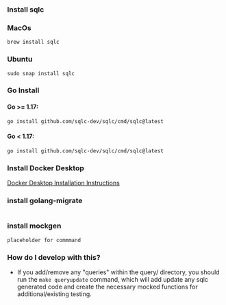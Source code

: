 ### Install sqlc

### MacOs

`brew install sqlc`

### Ubuntu

`sudo snap install sqlc`

### Go Install

#### Go >= 1.17:

`go install github.com/sqlc-dev/sqlc/cmd/sqlc@latest`

#### Go < 1.17:

`go install github.com/sqlc-dev/sqlc/cmd/sqlc@latest`

### Install Docker Desktop

[Docker Desktop Installation Instructions](https://docs.docker.com/desktop/)

### install golang-migrate

```$ curl -L https://github.com/golang-migrate/migrate/releases/download/$version/migrate.$platform-amd64.tar.gz | tar xvz

```

### install mockgen

```
placeholder for commmand
```

### How do I develop with this?

- If you add/remove any "queries" within the query/ directory, you should run the `make queryupdate` command, which will add update any sqlc generated code and create the necessary mocked functions for additional/existing testing.
